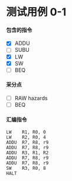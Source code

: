 # 测试用例 0-1 
#### 包含的指令
- [x] ADDU
- [ ] SUBU
- [x] LW
- [x] SW
- [ ] BEQ

#### 采分点
- [ ] RAW hazards
- [ ] BEQ

#### 汇编指令
```
LW    R1, R0, 0
LW    R2, R0, 4
ADDU  R7, R8, r9
ADDU  R7, R8, r9
ADDU  R3, R1, R2
ADDU  R7, R8, r9
ADDU  R7, R8, r9
SW    R3, R0, 8
HALT
```
